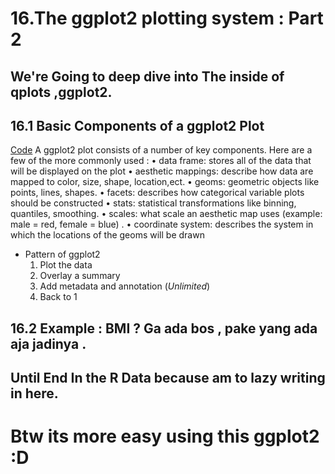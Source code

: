 # 16.The ggplot2 plotting system : Part 2

## We're Going to deep dive into The inside of qplots ,ggplot2.

## 16.1 Basic Components of a ggplot2 Plot
[Code]()
A ggplot2 plot consists of a number of key components. Here are a few of the more commonly used :
• data frame: stores all of the data that will be displayed on the plot
• aesthetic mappings: describe how data are mapped to color, size, shape, location,ect.
• geoms: geometric objects like points, lines, shapes.
• facets: describes how categorical variable plots should be constructed
• stats: statistical transformations like binning, quantiles, smoothing. <Statistika pak>
• scales: what scale an aesthetic map uses (example: male = red, female = blue) .
• coordinate system: describes the system in which the locations of the geoms will be drawn
- Pattern of ggplot2
  1. Plot the data
  2. Overlay a summary
  3. Add metadata and annotation (*Unlimited*)
  4. Back to 1

## 16.2 Example : BMI ? Ga ada bos , pake yang ada aja jadinya .
## Until End In the R Data because am to lazy writing in here.

# Btw its more easy using this ggplot2 :D
